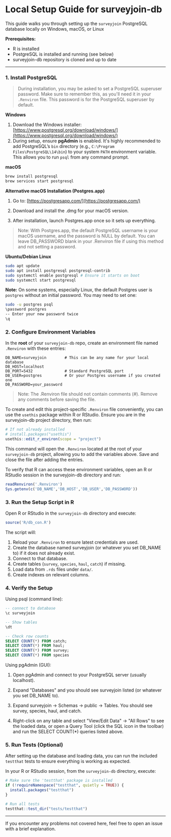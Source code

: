 # Local Setup Guide for surveyjoin-db

This guide walks you through setting up the `surveyjoin` PostgreSQL database locally on Windows, macOS, or Linux

 **Prerequisites:**

 * R is installed
 * PostgreSQL is installed and running (see below)
 * surveyjoin-db repository is cloned and up to date

---

### 1. Install PostgreSQL

> During installation, you may be asked to set a PostgreSQL superuser password. Make sure to remember this, as you'll need it in your `.Renviron` file. This password is for the PostgreSQL superuser by default.

**Windows**

1. Download the Windows installer: [https://www.postgresql.org/download/windows/](https://www.postgresql.org/download/windows/)
2. During setup, ensure **pgAdmin** is enabled. It's highly recommended to add PostgreSQL’s `bin` directory (e.g., `C:\Program Files\PostgreSQL\14\bin`) to your system `PATH` environment variable. This allows you to run `psql` from any command prompt.

**macOS**

```bash
brew install postgresql
brew services start postgresql
```

**Alternative macOS Installation (Postgres.app)**

1. Go to: [https://postgresapp.com/](https://postgresapp.com/)

2. Download and install the .dmg for your macOS version.

3. After installation, launch Postgres.app once so it sets up everything.

> Note: With Postgres.app, the default PostgreSQL username is your macOS username, and the password is NULL by default. You can leave DB_PASSWORD blank in your .Renviron file if using this method and not setting a password.

**Ubuntu/Debian Linux**

```bash
sudo apt update
sudo apt install postgresql postgresql-contrib
sudo systemctl enable postgresql # Ensure it starts on boot
sudo systemctl start postgresql
```

 **Note:** On some systems, especially Linux, the default Postgres user is `postgres` without an initial password. You may need to set one:

 ```bash
 sudo -u postgres psql
\password postgres
-- Enter your new password twice
\q
 ```

### 2. Configure Environment Variables

In the **root** of your `surveyjoin-db` repo, create an environment file named `.Renviron` with these entries:

```
DB_NAME=surveyjoin        # This can be any name for your local database
DB_HOST=localhost
DB_PORT=5432              # Standard PostgreSQL port
DB_USER=postgres          # Or your Postgres username if you created one
DB_PASSWORD=your_password 
```
> Note: The .Renviron file should not contain comments (#). Remove any comments before saving the file.

To create and edit this project-specific `.Renviron` file conveniently, you can use the `usethis` package within R or RStudio. Ensure you are in the surveyjoin-db project directory, then run:

```r
# If not already installed
# install.packages("usethis")
usethis::edit_r_environ(scope = "project")
```

This command will open the `.Renviron` located at the root of your `surveyjoin-db` project, allowing you to add the variables above. Save and close the file after adding the entries.

To verify that R can access these environment variables, open an R or RStudio session in the surveyjoin-db directory and run:
 ```r
 readRenviron('.Renviron')
 Sys.getenv(c('DB_NAME','DB_HOST','DB_USER','DB_PASSWORD'))
 ```

### 3. Run the Setup Script in R

Open R or RStudio in the `surveyjoin-db` directory and execute:

```r
source('R/db_con.R')
```

The script will:

1. Reload your `.Renviron` to ensure latest credentials are used.
2. Create the database named surveyjoin (or whatever you set DB_NAME to) if it does not already exist.
3. Connect to that database.
4. Create tables (`survey`, `species`, `haul`, `catch`) if missing.
5. Load data from `.rds` files under `data/`.
6. Create indexes on relevant columns.

### 4. Verify the Setup

Using psql (command line):

```sql
-- connect to database
\c surveyjoin

-- Show tables
\dt

-- Check row counts
SELECT COUNT(*) FROM catch;
SELECT COUNT(*) FROM haul;
SELECT COUNT(*) FROM survey;
SELECT COUNT(*) FROM species
```

Using pgAdmin (GUI):

1. Open pgAdmin and connect to your PostgreSQL server (usually localhost).

2. Expand "Databases" and you should see surveyjoin listed (or whatever you set DB_NAME to).

3. Expand surveyjoin -> Schemas -> public -> Tables. You should see survey, species, haul, and catch.

4. Right-click on any table and select "View/Edit Data" -> "All Rows" to see the loaded data, or open a Query Tool (click the SQL icon in the toolbar) and run the SELECT COUNT(*) queries listed above.

### 5. Run Tests (Optional)

After setting up the database and loading data, you can run the included `testthat` tests to ensure everything is working as expected.

In your R or RStudio session, from the `surveyjoin-db` directory, execute:

```r
# Make sure the 'testthat' package is installed
if (!requireNamespace("testthat", quietly = TRUE)) {
  install.packages("testthat")
}

# Run all tests
testthat::test_dir("tests/testthat")
```
---
If you encounter any problems not covered here, feel free to open an issue with a brief explanation.
